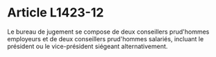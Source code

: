 # Article L1423-12

Le bureau de jugement se compose de deux conseillers prud'hommes employeurs et de deux conseillers prud'hommes salariés, incluant le président ou le vice-président siégeant alternativement.
